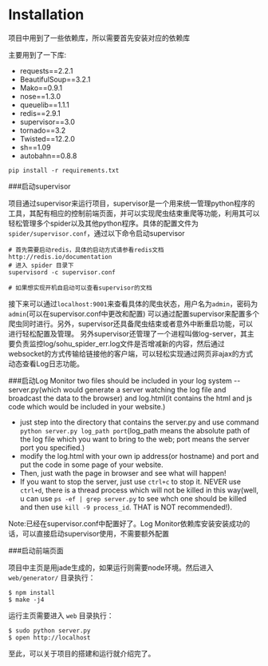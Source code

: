 # Installation
  
项目中用到了一些依赖库，所以需要首先安装对应的依赖库

主要用到了一下库:

*	requests==2.2.1
*	BeautifulSoup==3.2.1
*	Mako==0.9.1
*	nose==1.3.0
*	queuelib==1.1.1
*	redis==2.9.1
*	supervisor==3.0
*	tornado==3.2
*	Twisted==12.2.0
*	sh==1.09
*	autobahn==0.8.8

```
pip install -r requirements.txt
```

###启动supervisor

项目通过supervisor来运行项目，supervisor是一个用来统一管理python程序的工具，其配有相应的控制前端页面，并可以实现爬虫结束重爬等功能，利用其可以轻松管理多个spider以及其他python程序。具体的配置文件为 `spider/supervisor.conf`，通过以下命令启动supervisor

	# 首先需要启动redis，具体的启动方式请参看redis文档http://redis.io/documentation
    # 进入 spider 目录下
	supervisord -c supervisor.conf

	# 如果想实现开机自启动可以查看supervisor的文档

接下来可以通过`localhost:9001`来查看具体的爬虫状态，用户名为`admin`，密码为`admin`(可以在supervisor.conf中更改和配置)
可以通过配置supervisor来配置多个爬虫同时进行。另外，supervisor还具备爬虫结束或者意外中断重启功能，可以进行轻松配置及管理。
另外supervisor还管理了一个进程叫做log-server，其主要负责监控log/sohu_spider_err.log文件是否增减新的内容，然后通过websocket的方式传输给链接他的客户端，可以轻松实现通过网页非ajax的方式动态查看Log日志功能。

###启动Log Monitor
two files should be included in your log system -- server.py(which would generate a server watching the log file and broadcast the data to the browser) and log.html(it contains the html and js code which would be included in your website.)
* just step into the directory that contains the server.py and use command `python server.py log_path port`(log_path means the absolute path of the log file which you want to bring to the web; port means the server port you specified.)
* modify the log.html with your own ip address(or hostname) and port and put the code in some page of your website.
* Then, just wath the page in browser and see what will happen!
* If you want to stop the server, just use `ctrl+c` to stop it. NEVER use `ctrl+d`, there is a thread process which will not be killed in this way(well, u can use `ps -ef | grep server.py` to see whch one should be killed and then use `kill -9 process_id`. THAT is NOT recommended!).

Note:已经在supervisor.conf中配置好了。Log Monitor依赖库安装安装成功的话，可以直接启动supervisor使用，不需要额外配置


###启动前端页面

项目中主页是用jade生成的，如果运行则需要node环境。然后进入 `web/generator/` 目录执行：

```
$ npm install
$ make -j4
```

运行主页需要进入 `web` 目录执行：

```
$ sudo python server.py
$ open http://localhost
```

至此，可以关于项目的搭建和运行就介绍完了。
